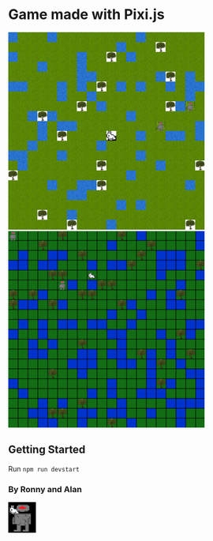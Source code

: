 # Game made with Pixi.js

![sample](/public/images/lily.png)
![sample](/public/images/vanillaCanvas.png)

## Getting Started
Run `npm run devstart`


### By Ronny and Alan

![sample](/public/images/bunnyOnGolem.png)
